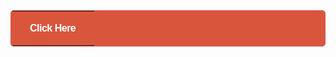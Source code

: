 <table border="0" cellpadding="0" cellspacing="0" style="background-color:#D9563C; border:1px solid #D95656; border-radius:5px;">
    <tr>
        <td align="center" valign="middle" style="color:#FFFFFF; font-family:Helvetica, Arial, sans-serif; font-size:16px; font-weight:bold; letter-spacing:-.5px; line-height:150%; padding-top:15px; padding-right:30px; padding-bottom:15px; padding-left:30px;">
            <a href="#" target="_blank" style="color:#FFFFFF; text-decoration:none;">Click Here</a>
        </td>
    </tr>
</table>
